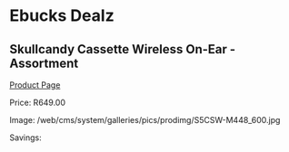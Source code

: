 
# Ebucks Dealz
## Skullcandy Cassette Wireless On-Ear - Assortment
[Product Page](https://www.ebucks.com/web/shop/productSelected.do?prodId=1020145823&catId=1048640943)

Price: R649.00

Image: /web/cms/system/galleries/pics/prodimg/S5CSW-M448_600.jpg

Savings: 


	